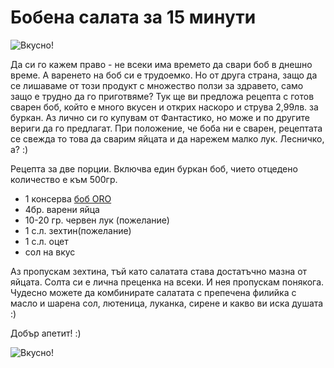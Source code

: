 # Бобена салата за 15 минути

![Вкусно!](/images/2017/11/6574F937-4F4E-4999-9643-4D47EFD2D416-768x1024.jpeg "Да Ви е сладко!")

Да си го кажем право - не всеки има времето да свари боб в днешно време. А варенето на боб си е трудоемко. Но от друга страна, защо да се лишаваме от този продукт с множество ползи за здравето, само защо е трудно да го приготвяме? Тук ще ви предложа рецепта с готов сварен боб, който е много вкусен и открих наскоро и струва 2,99лв. за буркан. Аз лично си го купувам от Фантастико, но може и по другите вериги да го предлагат. При положение, че боба ни е сварен, рецептата се свежда то това да сварим яйцата и да нарежем малко лук. Лесничко, а? :)


Рецепта за две порции. Включва един буркан боб, чието отцедено количество е към 500гр.

<ul>
	<li>1 консерва <a href="https://www.ebag.bg/bob-oro-salaten-bial-720-g/8331" rel="noopener" target="_blank">боб ORO</a> </li>
	<li> 4бр. варени яйца</li>
	<li>10-20 гр. червен лук (пожелание)</li>
	<li>1 с.л. зехтин(пожелание)</li>
	<li>1 с.л. оцет</li>
	<li>сол на вкус</li>
</ul>

Аз пропускам зехтина, тъй като салатата става достатъчно мазна от яйцата. Солта си е лична преценка на всеки. И нея пропускам понякога. Чудесно можете да комбинирате салатата с препечена филийка с масло и шарена сол, лютеница, луканка, сирене и какво ви иска душата :)


Добър апетит! :)

![Вкусно!](/images/2017/11/6DC86AEC-E908-444E-A92A-01E0662D5784-1024x768.jpeg "Да Ви е сладко!")